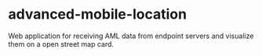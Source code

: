 # advanced-mobile-location
Web application for receiving AML data from endpoint servers and visualize them on a open street map card.
